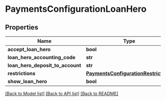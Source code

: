 # PaymentsConfigurationLoanHero

## Properties
Name | Type | Description | Notes
------------ | ------------- | ------------- | -------------
**accept_loan_hero** | **bool** |  | [optional] 
**loan_hero_accounting_code** | **str** |  | [optional] 
**loan_hero_deposit_to_account** | **str** |  | [optional] 
**restrictions** | [**PaymentsConfigurationRestrictions**](PaymentsConfigurationRestrictions.md) |  | [optional] 
**show_loan_hero** | **bool** |  | [optional] 

[[Back to Model list]](../README.md#documentation-for-models) [[Back to API list]](../README.md#documentation-for-api-endpoints) [[Back to README]](../README.md)


